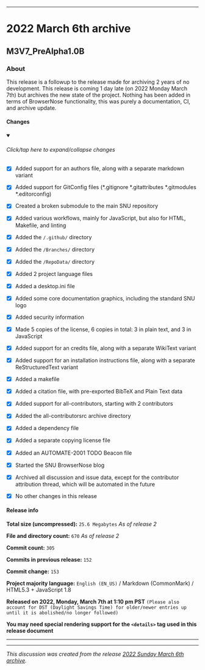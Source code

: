 ***

# 2022 March 6th archive

## M3V7_PreAlpha1.0B

### About

This release is a followup to the release made for archiving 2 years of no development. This release is coming 1 day late (on 2022 Monday March 7th) but archives the new state of the project. Nothing has been added in terms of BrowserNose functionality, this was purely a documentation, CI, and archive update.
 
#### Changes

<details open><summary><H6 lang="en">Click/tap here to expand/collapse changes</H6></summary>

- [x] Added support for an authors file, along with a separate markdown variant

- [x] Added support for GitConfig files (*.gitignore *.gitattributes *.gitmodules *.editorconfig)

- [x] Created a broken submodule to the main SNU repository

- [x] Added various workflows, mainly for JavaScript, but also for HTML, Makefile, and linting

- [x] Added the `/.github/` directory

- [x] Added the `/Branches/` directory

- [x] Added the `/RepoData/` directory

- [x] Added 2 project language files

- [x] Added a desktop.ini file

- [x] Added some core documentation graphics, including the standard SNU logo

- [x] Added security information

- [x] Made 5 copies of the license, 6 copies in total: 3 in plain text, and 3 in JavaScript

- [x] Added support for an credits file, along with a separate WikiText variant

- [x] Added support for an installation instructions file, along with a separate ReStructuredText variant

- [x] Added a makefile

- [x] Added a citation file, with pre-exported BibTeX and Plain Text data

- [x] Added support for all-contributors, starting with 2 contributors

- [x] Added the all-contributorsrc archive directory

- [x] Added a dependency file

- [x] Added a separate copying license file

- [x] Added an AUTOMATE-2001 TODO Beacon file

- [x] Started the SNU BrowserNose blog

- [x] Archived all discussion and issue data, except for the contributor attribution thread, which will be automated in the future

</details>

- [x] No other changes in this release

#### Release info

**Total size (uncompressed):** `25.6 Megabytes` _As of release 2_

**File and directory count:** `670` _As of release 2_

**Commit count:** `305`

**Commits in previous release:** `152`

**Commit change:** `153`

**Project majority language:** `English (EN_US)` / Markdown (CommonMark) / HTML5.3 + JavaScript 1.8

**Released on 2022, Monday, March 7th at 1:10 pm PST** `(Please also account for DST (Daylight Savings Time) for older/newer entries up until it is abolished/no longer followed)`

**You may need special rendering support for the `<details>` tag used in this release document**

***


<hr /><em>This discussion was created from the release <a href='https://github.com/seanpm2001/SNU_BrowserNose/releases/tag/M3V7_PreAlpha1.0B'>2022 Sunday March 6th archive</a>.</em>
